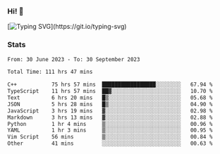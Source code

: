 ### Hi!  👋

[![Typing SVG](https://readme-typing-svg.herokuapp.com?font=Fira+Code&pause=1000&width=435&lines=Hello!+I'm+Texiwustion.)](https://git.io/typing-svg)

### Stats

<!--START_SECTION:waka-->

```txt
From: 30 June 2023 - To: 30 September 2023

Total Time: 111 hrs 47 mins

C++           75 hrs 57 mins  █████████████████░░░░░░░░   67.94 %
TypeScript    11 hrs 57 mins  ██▓░░░░░░░░░░░░░░░░░░░░░░   10.70 %
Text          6 hrs 20 mins   █▒░░░░░░░░░░░░░░░░░░░░░░░   05.68 %
JSON          5 hrs 28 mins   █▒░░░░░░░░░░░░░░░░░░░░░░░   04.90 %
JavaScript    3 hrs 19 mins   ▓░░░░░░░░░░░░░░░░░░░░░░░░   02.98 %
Markdown      3 hrs 13 mins   ▓░░░░░░░░░░░░░░░░░░░░░░░░   02.88 %
Python        1 hr 4 mins     ▒░░░░░░░░░░░░░░░░░░░░░░░░   00.96 %
YAML          1 hr 3 mins     ▒░░░░░░░░░░░░░░░░░░░░░░░░   00.95 %
Vim Script    56 mins         ▒░░░░░░░░░░░░░░░░░░░░░░░░   00.84 %
Other         41 mins         ░░░░░░░░░░░░░░░░░░░░░░░░░   00.63 %
```

<!--END_SECTION:waka-->
